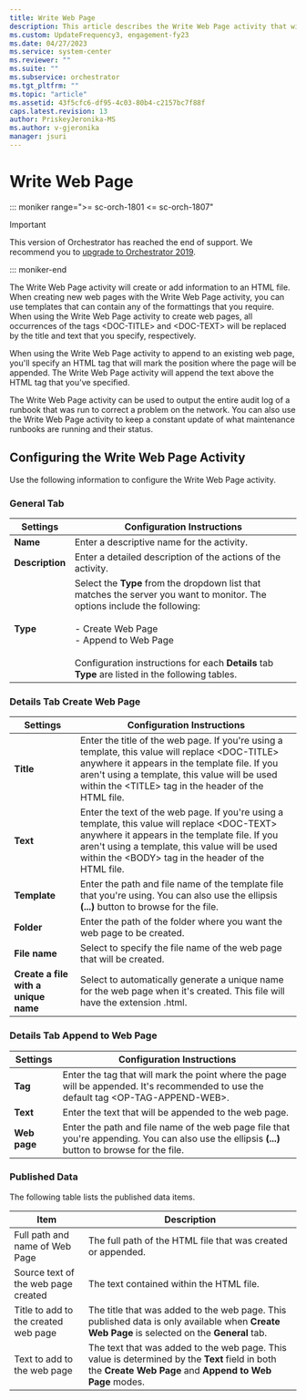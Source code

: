 ```yaml
---
title: Write Web Page 
description: This article describes the Write Web Page activity that will create or add information to an HTML file.
ms.custom: UpdateFrequency3, engagement-fy23
ms.date: 04/27/2023
ms.service: system-center
ms.reviewer: ""
ms.suite: ""
ms.subservice: orchestrator
ms.tgt_pltfrm: ""
ms.topic: "article"
ms.assetid: 43f5cfc6-df95-4c03-80b4-c2157bc7f88f
caps.latest.revision: 13
author: PriskeyJeronika-MS
ms.author: v-gjeronika
manager: jsuri
---
```

# Write Web Page

::: moniker range=">= sc-orch-1801 <= sc-orch-1807"

> [!IMPORTANT]
>
> This version of Orchestrator has reached the end of support. We recommend you to [upgrade to Orchestrator 2019](../index.yml).

::: moniker-end

The Write Web Page activity will create or add information to an HTML file. When creating new web pages with the Write Web Page activity, you can use templates that can contain any of the formattings that you require. When using the Write Web Page activity to create web pages, all occurrences of the tags \<DOC-TITLE> and \<DOC-TEXT> will be replaced by the title and text that you specify, respectively.  

 When using the Write Web Page activity to append to an existing web page, you'll specify an HTML tag that will mark the position where the page will be appended. The Write Web Page activity will append the text above the HTML tag that you've specified.  

 The Write Web Page activity can be used to output the entire audit log of a runbook that was run to correct a problem on the network. You can also use the Write Web Page activity to keep a constant update of what maintenance runbooks are running and their status.  

## Configuring the Write Web Page Activity  
 Use the following information to configure the Write Web Page activity.  

### General Tab  

|Settings|Configuration Instructions|  
|--------------|--------------------------------|  
|**Name**|Enter a descriptive name for the activity.|  
|**Description**|Enter a detailed description of the actions of the activity.|  
|**Type**|Select the **Type** from the dropdown list that matches the server you want to monitor. The options include the following:<br /><br /> -   Create Web Page<br />-   Append to Web Page<br /><br /> Configuration instructions for each **Details** tab **Type** are listed in the following tables.|  

### Details Tab Create Web Page  

|Settings|Configuration Instructions|  
|--------------|--------------------------------|  
|**Title**|Enter the title of the web page. If you're using a template, this value will replace \<DOC-TITLE> anywhere it appears in the template file. If you aren't using a template, this value will be used within the \<TITLE> tag in the header of the HTML file.|  
|**Text**|Enter the text of the web page. If you're using a template, this value will replace \<DOC-TEXT> anywhere it appears in the template file. If you aren't using a template, this value will be used within the \<BODY> tag in the header of the HTML file.|  
|**Template**|Enter the path and file name of the template file that you're using. You can also use the ellipsis **(...)** button to browse for the file.|  
|**Folder**|Enter the path of the folder where you want the web page to be created.|  
|**File name**|Select to specify the file name of the web page that will be created.|  
|**Create a file with a unique name**|Select to automatically generate a unique name for the web page when it's created. This file will have the extension .html.|  

### Details Tab Append to Web Page  

|Settings|Configuration Instructions|  
|--------------|--------------------------------|  
|**Tag**|Enter the tag that will mark the point where the page will be appended. It's recommended to use the default tag \<OP-TAG-APPEND-WEB>.|  
|**Text**|Enter the text that will be appended to the web page.|  
|**Web page**|Enter the path and file name of the web page file that you're appending. You can also use the ellipsis **(...)** button to browse for the file.|  

### Published Data  
 The following table lists the published data items.  

|Item|Description|  
|----------|-----------------|  
|Full path and name of Web Page|The full path of the HTML file that was created or appended.|  
|Source text of the web page created|The text contained within the HTML file.|  
|Title to add to the created web page|The title that was added to the web page. This published data is only available when **Create Web Page** is selected on the **General** tab.|  
|Text to add to the web page|The text that was added to the web page. This value is determined by the **Text** field in both the **Create Web Page** and **Append to Web Page** modes.|